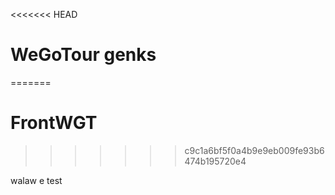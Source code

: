 <<<<<<< HEAD
# WeGoTour genks
=======
# FrontWGT
>>>>>>> c9c1a6bf5f0a4b9e9eb009fe93b6474b195720e4

walaw e test